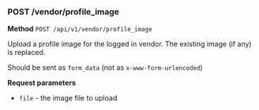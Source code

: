 ### POST /vendor/profile_image ###

**Method** `POST /api/v1/vendor/profile_image`

Upload a profile image for the logged in vendor. The existing image (if any) is replaced.

Should be sent as `form_data` (not as `x-www-form-urlencoded`)

**Request parameters**

* `file` - the image file to upload
